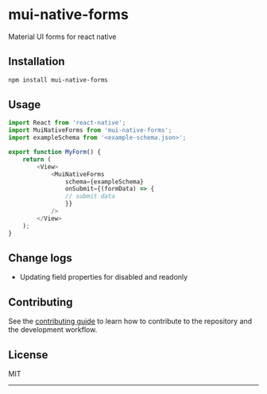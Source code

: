 # mui-native-forms

Material UI forms for react native

## Installation

```sh
npm install mui-native-forms
```

## Usage


```js
import React from 'react-native';
import MuiNativeForms from 'mui-native-forms';
import exampleSchema from '<example-schema.json>';

export function MyForm() {
    return (
        <View>
            <MuiNativeForms
                schema={exampleSchema}
                onSubmit={(formData) => {
                // submit data
                }}
            />
        </View>
    );
}
```

## Change logs
- Updating field properties for disabled and readonly

## Contributing

See the [contributing guide](CONTRIBUTING.md) to learn how to contribute to the repository and the development workflow.

## License

MIT

---
